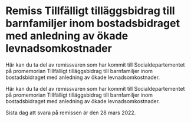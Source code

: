 # Remiss Tillfälligt tilläggsbidrag till barnfamiljer inom bostadsbidraget med anledning av ökade levnadsomkostnader

Här kan du ta del av remissvaren som har kommit till Socialdepartementet på promemorian Tillfälligt tilläggsbidrag till barnfamiljer inom bostadsbidraget med anledning av ökade levnadsomkostnader.

Här kan du ta del av remissvaren som har kommit till Socialdepartementet på promemorian Tillfälligt tilläggsbidrag till barnfamiljer inom bostadsbidraget med anledning av ökade levnadsomkostnader.

Sista dag att svara på remissen är den 28 mars 2022.
